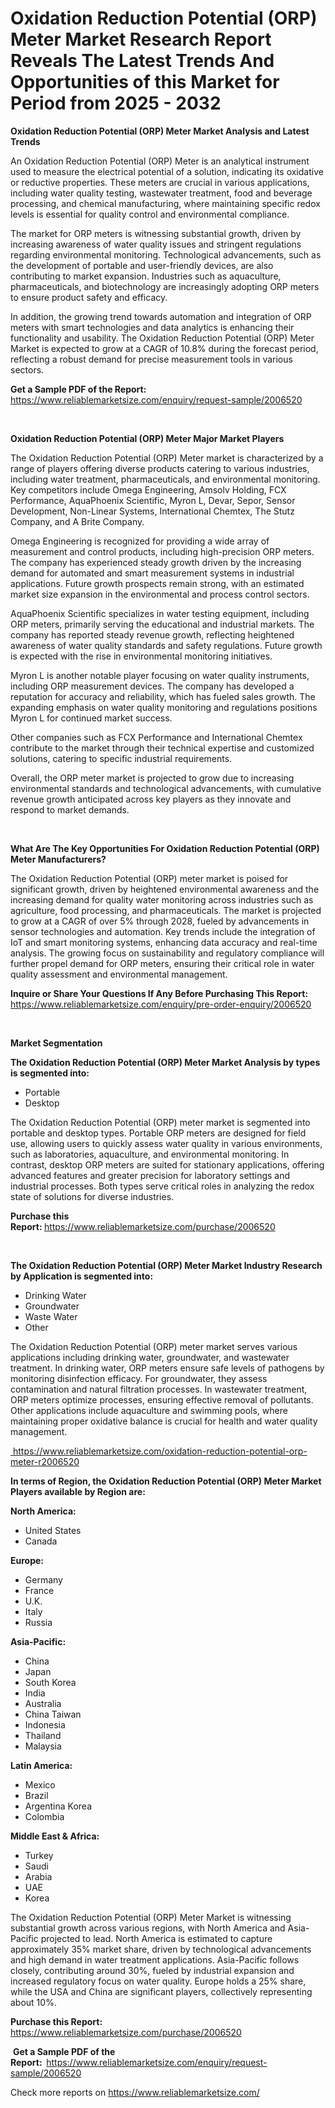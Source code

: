 <p><h1>Oxidation Reduction Potential (ORP) Meter Market Research Report Reveals The Latest Trends And Opportunities of this Market for Period from 2025 - 2032</h1></p><p><strong>Oxidation Reduction Potential (ORP) Meter Market Analysis and Latest Trends</strong></p>
<p><p>An Oxidation Reduction Potential (ORP) Meter is an analytical instrument used to measure the electrical potential of a solution, indicating its oxidative or reductive properties. These meters are crucial in various applications, including water quality testing, wastewater treatment, food and beverage processing, and chemical manufacturing, where maintaining specific redox levels is essential for quality control and environmental compliance.</p><p>The market for ORP meters is witnessing substantial growth, driven by increasing awareness of water quality issues and stringent regulations regarding environmental monitoring. Technological advancements, such as the development of portable and user-friendly devices, are also contributing to market expansion. Industries such as aquaculture, pharmaceuticals, and biotechnology are increasingly adopting ORP meters to ensure product safety and efficacy.</p><p>In addition, the growing trend towards automation and integration of ORP meters with smart technologies and data analytics is enhancing their functionality and usability. The Oxidation Reduction Potential (ORP) Meter Market is expected to grow at a CAGR of 10.8% during the forecast period, reflecting a robust demand for precise measurement tools in various sectors.</p></p>
<p><strong>Get a Sample PDF of the Report:&nbsp;</strong> <a href="https://www.reliablemarketsize.com/enquiry/request-sample/2006520?utm_campaign=1901&utm_medium=2&utm_source=Github&utm_content=ia&utm_term=02032025&utm_id=oxidation-reduction-potential-orp-meter">https://www.reliablemarketsize.com/enquiry/request-sample/2006520</a></p>
<p>&nbsp;</p>
<p><strong>Oxidation Reduction Potential (ORP) Meter Major Market Players</strong></p>
<p><p>The Oxidation Reduction Potential (ORP) Meter market is characterized by a range of players offering diverse products catering to various industries, including water treatment, pharmaceuticals, and environmental monitoring. Key competitors include Omega Engineering, Amsolv Holding, FCX Performance, AquaPhoenix Scientific, Myron L, Devar, Sepor, Sensor Development, Non-Linear Systems, International Chemtex, The Stutz Company, and A Brite Company.</p><p>Omega Engineering is recognized for providing a wide array of measurement and control products, including high-precision ORP meters. The company has experienced steady growth driven by the increasing demand for automated and smart measurement systems in industrial applications. Future growth prospects remain strong, with an estimated market size expansion in the environmental and process control sectors.</p><p>AquaPhoenix Scientific specializes in water testing equipment, including ORP meters, primarily serving the educational and industrial markets. The company has reported steady revenue growth, reflecting heightened awareness of water quality standards and safety regulations. Future growth is expected with the rise in environmental monitoring initiatives.</p><p>Myron L is another notable player focusing on water quality instruments, including ORP measurement devices. The company has developed a reputation for accuracy and reliability, which has fueled sales growth. The expanding emphasis on water quality monitoring and regulations positions Myron L for continued market success.</p><p>Other companies such as FCX Performance and International Chemtex contribute to the market through their technical expertise and customized solutions, catering to specific industrial requirements.</p><p>Overall, the ORP meter market is projected to grow due to increasing environmental standards and technological advancements, with cumulative revenue growth anticipated across key players as they innovate and respond to market demands.</p></p>
<p>&nbsp;</p>
<p><strong>What Are The Key Opportunities For Oxidation Reduction Potential (ORP) Meter Manufacturers?</strong></p>
<p><p>The Oxidation Reduction Potential (ORP) meter market is poised for significant growth, driven by heightened environmental awareness and the increasing demand for quality water monitoring across industries such as agriculture, food processing, and pharmaceuticals. The market is projected to grow at a CAGR of over 5% through 2028, fueled by advancements in sensor technologies and automation. Key trends include the integration of IoT and smart monitoring systems, enhancing data accuracy and real-time analysis. The growing focus on sustainability and regulatory compliance will further propel demand for ORP meters, ensuring their critical role in water quality assessment and environmental management.</p></p>
<p><strong>Inquire or Share Your Questions If Any Before Purchasing This Report:</strong> <a href="https://www.reliablemarketsize.com/enquiry/pre-order-enquiry/2006520?utm_campaign=1901&utm_medium=2&utm_source=Github&utm_content=ia&utm_term=02032025&utm_id=oxidation-reduction-potential-orp-meter">https://www.reliablemarketsize.com/enquiry/pre-order-enquiry/2006520</a></p>
<p>&nbsp;</p>
<p><strong>Market Segmentation</strong></p>
<p><strong>The Oxidation Reduction Potential (ORP) Meter Market Analysis by types is segmented into:</strong></p>
<p><ul><li>Portable</li><li>Desktop</li></ul></p>
<p><p>The Oxidation Reduction Potential (ORP) meter market is segmented into portable and desktop types. Portable ORP meters are designed for field use, allowing users to quickly assess water quality in various environments, such as laboratories, aquaculture, and environmental monitoring. In contrast, desktop ORP meters are suited for stationary applications, offering advanced features and greater precision for laboratory settings and industrial processes. Both types serve critical roles in analyzing the redox state of solutions for diverse industries.</p></p>
<p><strong>Purchase this Report:&nbsp;</strong><a href="https://www.reliablemarketsize.com/purchase/2006520?utm_campaign=1901&utm_medium=2&utm_source=Github&utm_content=ia&utm_term=02032025&utm_id=oxidation-reduction-potential-orp-meter">https://www.reliablemarketsize.com/purchase/2006520</a></p>
<p>&nbsp;</p>
<p><strong>The Oxidation Reduction Potential (ORP) Meter Market Industry Research by Application is segmented into:</strong></p>
<p><ul><li>Drinking Water</li><li>Groundwater</li><li>Waste Water</li><li>Other</li></ul></p>
<p><p>The Oxidation Reduction Potential (ORP) meter market serves various applications including drinking water, groundwater, and wastewater treatment. In drinking water, ORP meters ensure safe levels of pathogens by monitoring disinfection efficacy. For groundwater, they assess contamination and natural filtration processes. In wastewater treatment, ORP meters optimize processes, ensuring effective removal of pollutants. Other applications include aquaculture and swimming pools, where maintaining proper oxidative balance is crucial for health and water quality management.</p></p>
<p><a href="https://www.reliablemarketsize.com/oxidation-reduction-potential-orp-meter-r2006520?utm_campaign=1901&utm_medium=2&utm_source=Github&utm_content=ia&utm_term=02032025&utm_id=oxidation-reduction-potential-orp-meter">&nbsp;https://www.reliablemarketsize.com/oxidation-reduction-potential-orp-meter-r2006520</a></p>
<p><strong>In terms of Region, the Oxidation Reduction Potential (ORP) Meter Market Players available by Region are:</strong></p>
<p>
    <p> <strong> North America: </strong>
        <ul>
            <li>United States</li>
            <li>Canada</li>
        </ul>
        </p> 
    <p> <strong> Europe: </strong>
        <ul>
            <li>Germany</li>
            <li>France</li>
            <li>U.K.</li>
            <li>Italy</li>
            <li>Russia</li>
        </ul>
        </p> 
    <p> <strong> Asia-Pacific: </strong>
        <ul>
            <li>China</li>
            <li>Japan</li>
            <li>South Korea</li>
            <li>India</li>
            <li>Australia</li>
            <li>China Taiwan</li>
            <li>Indonesia</li>
            <li>Thailand</li>
            <li>Malaysia</li>
        </ul>
        </p> 
    <p> <strong> Latin America: </strong>
        <ul>
            <li>Mexico</li>
            <li>Brazil</li>
            <li>Argentina Korea</li>
            <li>Colombia</li>
        </ul>
        </p> 
    <p> <strong> Middle East & Africa: </strong>
        <ul>
            <li>Turkey</li>
            <li>Saudi</li>
            <li>Arabia</li>
            <li>UAE</li>
            <li>Korea</li>
        </ul>
    </p>
    </p>
<p><p>The Oxidation Reduction Potential (ORP) Meter Market is witnessing substantial growth across various regions, with North America and Asia-Pacific projected to lead. North America is estimated to capture approximately 35% market share, driven by technological advancements and high demand in water treatment applications. Asia-Pacific follows closely, contributing around 30%, fueled by industrial expansion and increased regulatory focus on water quality. Europe holds a 25% share, while the USA and China are significant players, collectively representing about 10%.</p></p>
<p><strong>Purchase this Report: </strong><a href="https://www.reliablemarketsize.com/purchase/2006520?utm_campaign=1901&utm_medium=2&utm_source=Github&utm_content=ia&utm_term=02032025&utm_id=oxidation-reduction-potential-orp-meter">https://www.reliablemarketsize.com/purchase/2006520</a></p>
<p>&nbsp;<strong>Get a Sample PDF of the Report:&nbsp;&nbsp;</strong><a href="https://www.reliablemarketsize.com/enquiry/request-sample/2006520?utm_campaign=1901&utm_medium=2&utm_source=Github&utm_content=ia&utm_term=02032025&utm_id=oxidation-reduction-potential-orp-meter">https://www.reliablemarketsize.com/enquiry/request-sample/2006520</a></p>
<p><strong></strong></p>
<p>Check more reports on <a href="https://www.reliablemarketsize.com/?utm_campaign=1901&utm_medium=2&utm_source=Github&utm_content=ia&utm_term=02032025&utm_id=oxidation-reduction-potential-orp-meter">https://www.reliablemarketsize.com/</a></p>